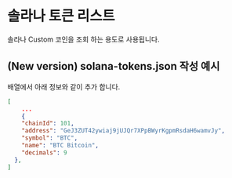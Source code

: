 # 솔라나 토큰 리스트

솔라나 Custom 코인을 조회 하는 용도로 사용됩니다.

## (New version) solana-tokens.json 작성 예시

배열에서 아래 정보와 같이 추가 합니다.

```json
[
	...
	{
    "chainId": 101,
    "address": "GeJ3ZUT42ywiaj9jUJQr7XPpBWyrKgpmRsdaH6wamvJy",
    "symbol": "BTC",
    "name": "BTC Bitcoin",
    "decimals": 9
  },
]
```

